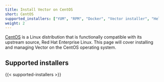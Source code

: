 ```yaml
---
title: Install Vector on CentOS
short: CentOS
supported_installers: ["YUM", "RPM", "Docker", "Vector installer", "Helm"]
weight: 2
---
```


[CentOS] is a Linux distribution that is functionally compatible with its upstream source, Red Hat Enterprise Linux. This page will cover installing and managing Vector on the CentOS operating system.

## Supported installers

{{< supported-installers >}}

[centos]: https://www.centos.org
